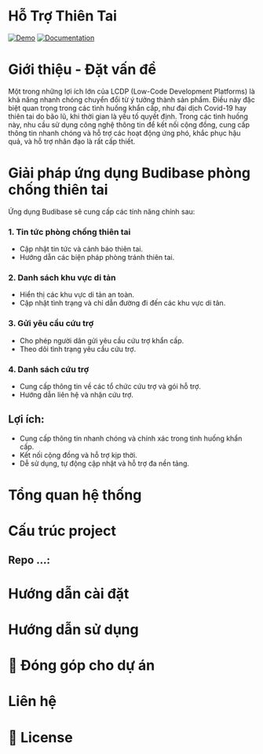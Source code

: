 # Hỗ Trợ Thiên Tai

[![Demo](https://img.shields.io/badge/Demo-2ea44f?style=for-the-badge)](https://fbetahou.budibase.app/app/disaster-relief) [![Documentation](https://img.shields.io/badge/Documentation-blue?style=for-the-badge)]()

# Giới thiệu - Đặt vấn đề 
Một trong những lợi ích lớn của LCDP (Low-Code Development Platforms) là khả năng nhanh chóng chuyển đổi từ ý tưởng thành sản phẩm. Điều này đặc biệt quan trọng trong các tình huống khẩn cấp, như đại dịch Covid-19 hay thiên tai do bão lũ, khi thời gian là yếu tố quyết định. Trong các tình huống này, nhu cầu sử dụng công nghệ thông tin để kết nối cộng đồng, cung cấp thông tin nhanh chóng và hỗ trợ các hoạt động ứng phó, khắc phục hậu quả, và hỗ trợ nhân đạo là rất cấp thiết.
# Giải pháp ứng dụng Budibase phòng chống thiên tai

Ứng dụng Budibase sẽ cung cấp các tính năng chính sau:

### 1. Tin tức phòng chống thiên tai
- Cập nhật tin tức và cảnh báo thiên tai.
- Hướng dẫn các biện pháp phòng tránh thiên tai.

### 2. Danh sách khu vực di tản
- Hiển thị các khu vực di tản an toàn.
- Cập nhật tình trạng và chỉ dẫn đường đi đến các khu vực di tản.

### 3. Gửi yêu cầu cứu trợ
- Cho phép người dân gửi yêu cầu cứu trợ khẩn cấp.
- Theo dõi tình trạng yêu cầu cứu trợ.

### 4. Danh sách cứu trợ
- Cung cấp thông tin về các tổ chức cứu trợ và gói hỗ trợ.
- Hướng dẫn liên hệ và nhận cứu trợ.

## Lợi ích:
- Cung cấp thông tin nhanh chóng và chính xác trong tình huống khẩn cấp.
- Kết nối cộng đồng và hỗ trợ kịp thời.
- Dễ sử dụng, tự động cập nhật và hỗ trợ đa nền tảng.
# Tổng quan hệ thống 
# Cấu trúc project 
## Repo ...: 
# Hướng dẫn cài đặt 
# Hướng dẫn sử dụng 
# 🙌 Đóng góp cho dự án
# Liên hệ 
# 📝 License 

<!--

**Here are some ideas to get you started:**

🙋‍♀️ A short introduction - what is your organization all about?
🌈 Contribution guidelines - how can the community get involved?
👩‍💻 Useful resources - where can the community find your docs? Is there anything else the community should know?
🍿 Fun facts - what does your team eat for breakfast?
🧙 Remember, you can do mighty things with the power of [Markdown](https://docs.github.com/github/writing-on-github/getting-started-with-writing-and-formatting-on-github/basic-writing-and-formatting-syntax)
-->
